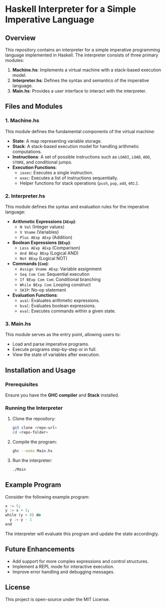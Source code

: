 # Haskell Interpreter for a Simple Imperative Language

## Overview
This repository contains an interpreter for a simple imperative programming language implemented in Haskell. The interpreter consists of three primary modules:

1. **Machine.hs**: Implements a virtual machine with a stack-based execution model.
2. **Interpreter.hs**: Defines the syntax and semantics of the imperative language.
3. **Main.hs**: Provides a user interface to interact with the interpreter.

## Files and Modules

### 1. Machine.hs
This module defines the fundamental components of the virtual machine:
- **State**: A map representing variable storage.
- **Stack**: A stack-based execution model for handling arithmetic computations.
- **Instructions**: A set of possible instructions such as `LOADI`, `LOAD`, `ADD`, `STORE`, and conditional jumps.
- **Execution Functions**:
  - `iexec`: Executes a single instruction.
  - `exec`: Executes a list of instructions sequentially.
  - Helper functions for stack operations (`push`, `pop`, `add`, etc.).

### 2. Interpreter.hs
This module defines the syntax and evaluation rules for the imperative language:
- **Arithmetic Expressions (`AExp`)**:
  - `N Val` (Integer values)
  - `V Vname` (Variables)
  - `Plus AExp AExp` (Addition)
- **Boolean Expressions (`BExp`)**:
  - `Less AExp AExp` (Comparison)
  - `And BExp BExp` (Logical AND)
  - `Not BExp` (Logical NOT)
- **Commands (`Com`)**:
  - `Assign Vname AExp`: Variable assignment
  - `Seq Com Com`: Sequential execution
  - `If BExp Com Com`: Conditional branching
  - `While BExp Com`: Looping construct
  - `SKIP`: No-op statement
- **Evaluation Functions**:
  - `aval`: Evaluates arithmetic expressions.
  - `bval`: Evaluates boolean expressions.
  - `eval`: Executes commands within a given state.

### 3. Main.hs
This module serves as the entry point, allowing users to:
- Load and parse imperative programs.
- Execute programs step-by-step or in full.
- View the state of variables after execution.

## Installation and Usage
### Prerequisites
Ensure you have the **GHC compiler** and **Stack** installed.

### Running the Interpreter
1. Clone the repository:
   ```sh
   git clone <repo-url>
   cd <repo-folder>
   ```
2. Compile the program:
   ```sh
   ghc --make Main.hs
   ```
3. Run the interpreter:
   ```sh
   ./Main
   ```

## Example Program
Consider the following example program:
```haskell
x := 5;
y := x + 3;
while (y > 0) do
  y := y - 1
end
```
The interpreter will evaluate this program and update the state accordingly.

## Future Enhancements
- Add support for more complex expressions and control structures.
- Implement a REPL mode for interactive execution.
- Improve error handling and debugging messages.

## License
This project is open-source under the MIT License.

